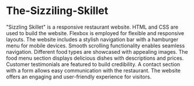 # The-Sizziling-Skillet
"Sizzling Skillet" is a responsive restaurant website.
HTML and CSS are used to build the website.
Flexbox is employed for flexible and responsive layouts.
The website includes a stylish navigation bar with a hamburger menu for mobile devices.
Smooth scrolling functionality enables seamless navigation.
Different food types are showcased with appealing images.
The food menu section displays delicious dishes with descriptions and prices.
Customer testimonials are featured to build credibility.
A contact section with a form allows easy communication with the restaurant.
The website offers an engaging and user-friendly experience for visitors.

